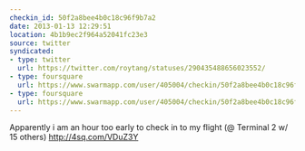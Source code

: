 ```yaml
---
checkin_id: 50f2a8bee4b0c18c96f9b7a2
date: 2013-01-13 12:29:51
location: 4b1b9ec2f964a52041fc23e3
source: twitter
syndicated:
- type: twitter
  url: https://twitter.com/roytang/statuses/290435488656023552/
- type: foursquare
  url: https://www.swarmapp.com/user/405004/checkin/50f2a8bee4b0c18c96f9b7a2?s=xK5jibmMy69fCqLXiJaQdAKxYjs&ref=tw
- type: foursquare
  url: https://www.swarmapp.com/user/405004/checkin/50f2a8bee4b0c18c96f9b7a2?s=xK5jibmMy69fCqLXiJaQdAKxYjs&ref=tw
---
```


Apparently i am an hour too early to check in to my flight (@ Terminal 2 w/ 15 others) http://4sq.com/VDuZ3Y